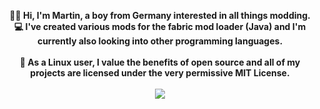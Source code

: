 <p align="center">
  <b>👋🏼 Hi, I'm Martin, a boy from Germany interested in all things modding.</b><br>
  <b>💻 I've created various mods for the fabric mod loader (Java) and I'm currently also looking into other programming languages.</b><br><br>
  <b>🐧 As a Linux user, I value the benefits of open source and all of my projects are licensed under the very permissive MIT License.</b>
  <br><br>
  <img src="https://github-readme-stats.vercel.app/api?username=Motschen&show_icons=true&theme=synthwave">
</p>
